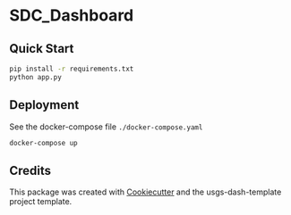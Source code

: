 # SDC_Dashboard

## Quick Start

```sh
pip install -r requirements.txt
python app.py
```

## Deployment

See the docker-compose file `./docker-compose.yaml`

```sh
docker-compose up
```

## Credits

This package was created with [Cookiecutter](https://github.com/audreyr/cookiecutter) and the usgs-dash-template project template.